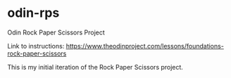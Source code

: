 # odin-rps
Odin Rock Paper Scissors Project


Link to instructions: https://www.theodinproject.com/lessons/foundations-rock-paper-scissors

This is my initial iteration of the Rock Paper Scissors project.
